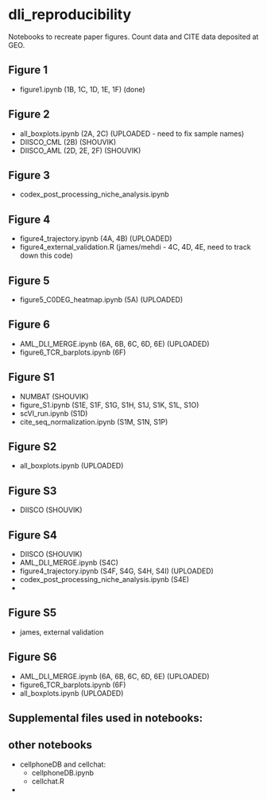 # dli_reproducibility
Notebooks to recreate paper figures. Count data and CITE data deposited at GEO.

## Figure 1
- figure1.ipynb (1B, 1C, 1D, 1E, 1F) (done)

## Figure 2
- all_boxplots.ipynb (2A, 2C) (UPLOADED - need to fix sample names)
- DIISCO_CML (2B) (SHOUVIK)
- DIISCO_AML (2D, 2E, 2F) (SHOUVIK)

## Figure 3
- codex_post_processing_niche_analysis.ipynb

## Figure 4
- figure4_trajectory.ipynb (4A, 4B) (UPLOADED)
- figure4_external_validation.R (james/mehdi - 4C, 4D, 4E, need to track down this code) 

## Figure 5
- figure5_C0DEG_heatmap.ipynb (5A) (UPLOADED)

## Figure 6
- AML_DLI_MERGE.ipynb (6A, 6B, 6C, 6D, 6E) (UPLOADED)
- figure6_TCR_barplots.ipynb (6F)

## Figure S1
- NUMBAT (SHOUVIK)
- figure_S1.ipynb (S1E, S1F, S1G, S1H, S1J, S1K, S1L, S1O)
- scVI_run.ipynb (S1D)
- cite_seq_normalization.ipynb (S1M, S1N, S1P)

## Figure S2
- all_boxplots.ipynb (UPLOADED)

## Figure S3
- DIISCO (SHOUVIK)

## Figure S4
- DIISCO (SHOUVIK)
- AML_DLI_MERGE.ipynb (S4C)
- figure4_trajectory.ipynb (S4F, S4G, S4H, S4I) (UPLOADED)
- codex_post_processing_niche_analysis.ipynb (S4E)
- 
## Figure S5
- james, external validation

## Figure S6
- AML_DLI_MERGE.ipynb (6A, 6B, 6C, 6D, 6E) (UPLOADED)
- figure6_TCR_barplots.ipynb (6F)
- all_boxplots.ipynb (UPLOADED)

## Supplemental files used in notebooks:



## other notebooks
- cellphoneDB and cellchat:
  - cellphoneDB.ipynb
  - cellchat.R
- 



